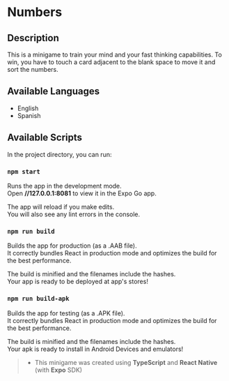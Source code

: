 # Numbers

## Description
This is a minigame to train your mind and your fast thinking capabilities. To win, you have to touch a card adjacent to the blank space to move it and sort the numbers.

## Available Languages
 - English
 - Spanish

## Available Scripts

In the project directory, you can run:

### `npm start`

Runs the app in the development mode.\
Open **//127.0.0.1:8081** to view it in the Expo Go app.

The app will reload if you make edits.\
You will also see any lint errors in the console.

### `npm run build`

Builds the app for production (as a .AAB file).\
It correctly bundles React in production mode and optimizes the build for the best performance.

The build is minified and the filenames include the hashes.\
Your app is ready to be deployed at app's stores!

### `npm run build-apk`

Builds the app for testing (as a .APK file). \
It correctly bundles React in production mode and optimizes the build for the best performance.

The build is minified and the filenames include the hashes.\
Your apk is ready to install in Android Devices and emulators!

> * This minigame was created using **TypeScript** and **React Native** (with **Expo** SDK)